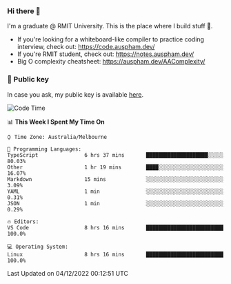 ### Hi there 👋

I'm a graduate @ RMIT University. This is the place where I build stuff 👀. 

- If you're looking for a whiteboard-like compiler to practice coding interview, check out: https://code.auspham.dev/
- If you're RMIT student, check out: https://notes.auspham.dev/
- Big O complexity cheatsheet: https://auspham.dev/AAComplexity/

### 🔑 Public key

In case you ask, my public key is available [here](https://public.auspham.dev/).

<!--START_SECTION:waka-->
![Code Time](http://img.shields.io/badge/Code%20Time-913%20hrs%2030%20mins-blue)

📊 **This Week I Spent My Time On** 

```text
⌚︎ Time Zone: Australia/Melbourne

💬 Programming Languages: 
TypeScript               6 hrs 37 mins       ████████████████████░░░░░   80.03% 
Other                    1 hr 19 mins        ████░░░░░░░░░░░░░░░░░░░░░   16.07% 
Markdown                 15 mins             ░░░░░░░░░░░░░░░░░░░░░░░░░   3.09% 
YAML                     1 min               ░░░░░░░░░░░░░░░░░░░░░░░░░   0.31% 
JSON                     1 min               ░░░░░░░░░░░░░░░░░░░░░░░░░   0.29%

🔥 Editors: 
VS Code                  8 hrs 16 mins       █████████████████████████   100.0%

💻 Operating System: 
Linux                    8 hrs 16 mins       █████████████████████████   100.0%

```


 Last Updated on 04/12/2022 00:12:51 UTC
<!--END_SECTION:waka-->

<!--
**rockmanvnx6/rockmanvnx6** is a ✨ _special_ ✨ repository because its `README.md` (this file) appears on your GitHub profile.

Here are some ideas to get you started:

- 🔭 I’m currently working on ...
- 🌱 I’m currently learning ...
- 👯 I’m looking to collaborate on ...
- 🤔 I’m looking for help with ...
- 💬 Ask me about ...
- 📫 How to reach me: ...
- 😄 Pronouns: ...
- ⚡ Fun fact: ...
-->
